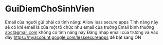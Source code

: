 # GuiDiemChoSinhVien
Email của người gửi phải có tính năng: Allow less secure apps
Tính năng này sẽ có khi email là của một tổ chức như email của trường
Email bình thường abc@gmail.com không có tính năng này
Đăng nhập email của trường và
Vào đây https://myaccount.google.com/lesssecureapps để bật sang ON
